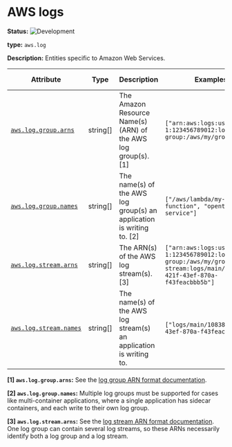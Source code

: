 <!--- Hugo front matter used to generate the website version of this page:
linkTitle: Logs
--->

# AWS logs

<!-- semconv entity.aws.log -->
<!-- NOTE: THIS TEXT IS AUTOGENERATED. DO NOT EDIT BY HAND. -->
<!-- see templates/registry/markdown/snippet.md.j2 -->
<!-- prettier-ignore-start -->
<!-- markdownlint-capture -->
<!-- markdownlint-disable -->

**Status:** ![Development](https://img.shields.io/badge/-development-blue)

**type:** `aws.log`

**Description:** Entities specific to Amazon Web Services.

| Attribute  | Type | Description  | Examples  | [Requirement Level](https://opentelemetry.io/docs/specs/semconv/general/attribute-requirement-level/) | Stability | Role |
|---|---|---|---|---|---|---|
| [`aws.log.group.arns`](/docs/registry/attributes/aws.md) | string[] | The Amazon Resource Name(s) (ARN) of the AWS log group(s). [1] | `["arn:aws:logs:us-west-1:123456789012:log-group:/aws/my/group:*"]` | `Recommended` | ![Development](https://img.shields.io/badge/-development-blue) | |
| [`aws.log.group.names`](/docs/registry/attributes/aws.md) | string[] | The name(s) of the AWS log group(s) an application is writing to. [2] | `["/aws/lambda/my-function", "opentelemetry-service"]` | `Recommended` | ![Development](https://img.shields.io/badge/-development-blue) | |
| [`aws.log.stream.arns`](/docs/registry/attributes/aws.md) | string[] | The ARN(s) of the AWS log stream(s). [3] | `["arn:aws:logs:us-west-1:123456789012:log-group:/aws/my/group:log-stream:logs/main/10838bed-421f-43ef-870a-f43feacbbb5b"]` | `Recommended` | ![Development](https://img.shields.io/badge/-development-blue) | |
| [`aws.log.stream.names`](/docs/registry/attributes/aws.md) | string[] | The name(s) of the AWS log stream(s) an application is writing to. | `["logs/main/10838bed-421f-43ef-870a-f43feacbbb5b"]` | `Recommended` | ![Development](https://img.shields.io/badge/-development-blue) | |

**[1] `aws.log.group.arns`:** See the [log group ARN format documentation](https://docs.aws.amazon.com/AmazonCloudWatch/latest/logs/iam-access-control-overview-cwl.html#CWL_ARN_Format).

**[2] `aws.log.group.names`:** Multiple log groups must be supported for cases like multi-container applications, where a single application has sidecar containers, and each write to their own log group.

**[3] `aws.log.stream.arns`:** See the [log stream ARN format documentation](https://docs.aws.amazon.com/AmazonCloudWatch/latest/logs/iam-access-control-overview-cwl.html#CWL_ARN_Format). One log group can contain several log streams, so these ARNs necessarily identify both a log group and a log stream.

<!-- markdownlint-restore -->
<!-- prettier-ignore-end -->
<!-- END AUTOGENERATED TEXT -->
<!-- endsemconv -->
